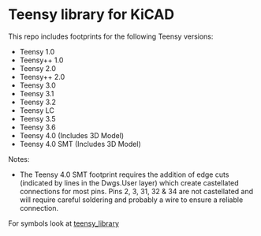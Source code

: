 Teensy library for KiCAD
=======================================

This repo includes footprints for the following Teensy versions:

  - Teensy 1.0
  - Teensy++ 1.0
  - Teensy 2.0
  - Teensy++ 2.0
  - Teensy 3.0
  - Teensy 3.1
  - Teensy 3.2
  - Teensy LC
  - Teensy 3.5
  - Teensy 3.6
  - Teensy 4.0 (Includes 3D Model)
  - Teensy 4.0 SMT (Includes 3D Model)

Notes:
  - The Teensy 4.0 SMT footprint requires the addition of edge cuts (indicated
by lines in the Dwgs.User layer) which create castellated connections for most
pins.  Pins 2, 3, 31, 32 & 34 are not castellated and will require careful soldering
and probably a wire to ensure a reliable connection.

For symbols look at [teensy_library](../teensy_library)
